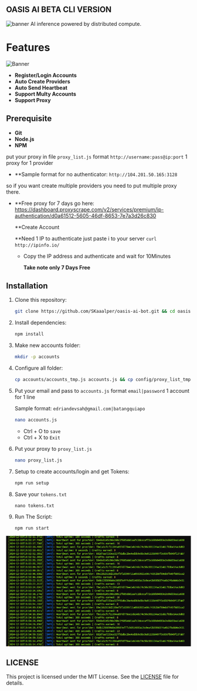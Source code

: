 ## OASIS AI BETA CLI VERSION

![banner](assets/image-1.png)
AI inference powered by distributed compute.

# Features

![Banner](assets/image.png)

- **Register/Login Accounts**
- **Auto Create Providers**
- **Auto Send Heartbeat**
- **Support Multy Accounts**
- **Support Proxy**

## Prerequisite

- **Git**
- **Node.js**
- **NPM**

put your proxy in file `proxy_list.js` format `http://username:pass@ip:port` 1 proxy for 1 provider

- **Sample format for no authenticator: `http://104.201.50.165:3128`

so if you want create multiple providers you need to put multiple proxy there.

- **Free proxy for 7 days go here: https://dashboard.proxyscrape.com/v2/services/premium/ip-authentication/d0a61512-5605-46df-8653-7e7a3d26c830
  
  **Create Account
  
  **Need 1 IP to authenticate just paste i to your server `curl http://ipinfo.io/`
  
  - Copy the IP address and authenticate and wait for 10Minutes
 
    **Take note only 7 Days Free**

## Installation

1. Clone this repository:

   ```bash
   git clone https://github.com/SKaaalper/oasis-ai-bot.git && cd oasis-ai-bot
   ```

2. Install dependencies:

   ```bash
   npm install
   ```

3. Make new accounts folder:
   ```bash
   mkdir -p accounts
   ```

4. Configure all folder:
   ```bash
   cp accounts/accounts_tmp.js accounts.js && cp config/proxy_list_tmp.js proxy_list.js
   ```

5. Put your email and pass to `accounts.js` format `email|password` 1 account for 1 line

   Sample format: `edriandevsah@gmail.com|batangquiapo`

   ```bash
   nano accounts.js
   ```
   * Ctrl + O to `save`
   * Ctrl + X to `Exit`

6. Put your proxy to `proxy_list.js` 

   ```bash
   nano proxy_list.js
   ```

7. Setup to create accounts/login and get Tokens:

   ```bash
   npm run setup
   ```
8. Save your `tokens.txt`
   ```
   nano tokens.txt
   ```

9. Run The Script:

   ```bash
   npm run start
   ```
![Banner](https://github.com/SKaaalper/oasis-ai-bot/raw/main/1.png)

## LICENSE

This project is licensed under the MIT License. See the [LICENSE](LICENSE) file for details.
